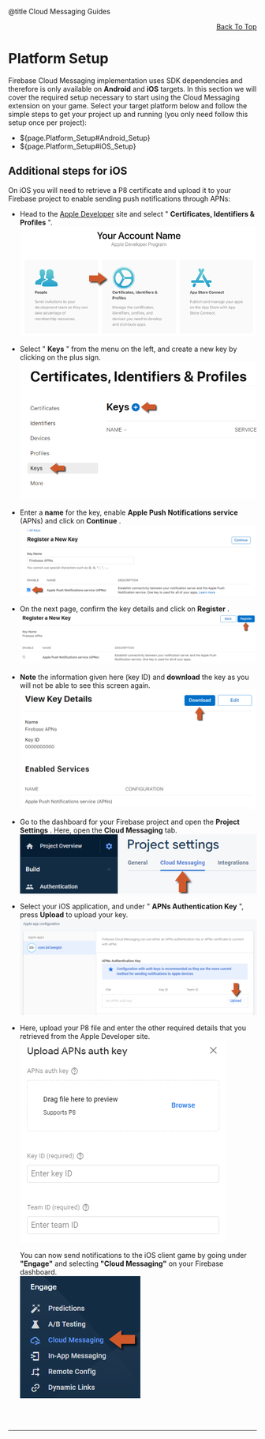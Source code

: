 @title Cloud Messaging Guides

<a id="top"></a>
<!-- Page HTML do not touch -->
<a /><p align="right">[Back To Top](#top)</p>

# Platform Setup

  Firebase Cloud Messaging implementation uses SDK dependencies and therefore is only available on **Android** and **iOS** targets. In this section we will cover the required setup necessary to start using the Cloud Messaging extension on your game.
  Select your target platform below and follow the simple steps to get your project up and running (you only need follow this setup once per project):

* ${page.Platform_Setup#Android_Setup}
* ${page.Platform_Setup#iOS_Setup}

## Additional steps for iOS

  On iOS you will need to retrieve a P8 certificate and upload it to your Firebase project to enable sending push notifications through APNs:

* Head to the [Apple Developer](https://developer.apple.com/account) site and select &quot; **Certificates, Identifiers &amp; Profiles** &quot;.<br>
      ![](assets/iOS_setup_1.png)

* Select &quot; **Keys** &quot; from the menu on the left, and create a new key by clicking on the plus sign.<br>
      ![](assets/iOS_setup_2.png)

* Enter a **name** for the key, enable **Apple Push Notifications service** (APNs) and click on **Continue** .<br>
      ![](assets/iOS_setup_3.png)

* On the next page, confirm the key details and click on **Register** .<br>
      ![](assets/iOS_setup_4.png)

* **Note** the information given here (key ID) and **download** the key as you will not be able to see this screen again.<br>
      ![](assets/iOS_setup_5.png)

* Go to the dashboard for your Firebase project and open the **Project Settings** . Here, open the **Cloud Messaging** tab.<br>
      ![](assets/iOS_setup_5B.png)

* Select your iOS application, and under &quot; **APNs Authentication Key** &quot;, press **Upload** to upload your key.<br>
      ![](assets/iOS_setup_6.png)

* Here, upload your P8 file and enter the other required details that you retrieved from the Apple Developer site.<br>
      ![](assets/iOS_setup_7.png)

  You can now send notifications to the iOS client game by going under **&quot;Engage&quot;** and selecting **&quot;Cloud Messaging&quot;** on your Firebase dashboard.<br>
  ![](assets/iOS_setup_8.png)


<br><br>

---
